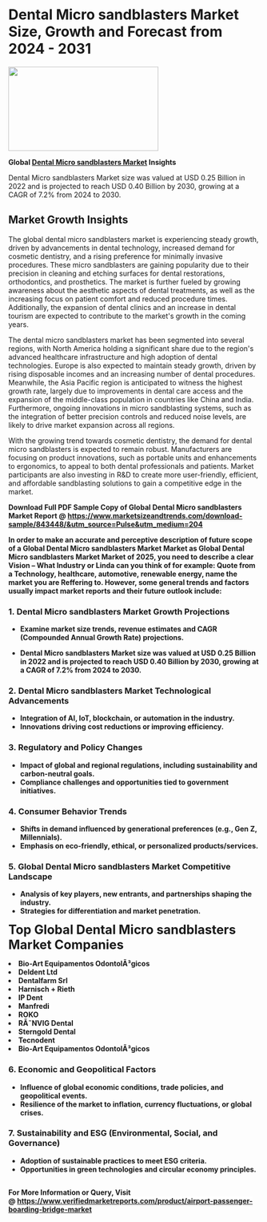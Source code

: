 <H1>Dental Micro sandblasters Market Size, Growth and Forecast from 2024 - 2031</H1><img class="aligncenter size-medium wp-image-584254" src="https://thirdeyenews.in/wp-content/uploads/2024/09/Global-Market-Research-300x168.jpeg" alt="" width="300" height="168" /><p><strong>Global&nbsp;<a href="https://www.marketsizeandtrends.com/download-sample/843448/&amp;utm_source=Pulse&amp;utm_medium=204">Dental Micro sandblasters Market</a> Insights</strong></p><p>Dental Micro sandblasters Market size was valued at USD 0.25 Billion in 2022 and is projected to reach USD 0.40 Billion by 2030, growing at a CAGR of 7.2% from 2024 to 2030.</p><p><h2>Market Growth Insights</h2> <p>The global dental micro sandblasters market is experiencing steady growth, driven by advancements in dental technology, increased demand for cosmetic dentistry, and a rising preference for minimally invasive procedures. These micro sandblasters are gaining popularity due to their precision in cleaning and etching surfaces for dental restorations, orthodontics, and prosthetics. The market is further fueled by growing awareness about the aesthetic aspects of dental treatments, as well as the increasing focus on patient comfort and reduced procedure times. Additionally, the expansion of dental clinics and an increase in dental tourism are expected to contribute to the market's growth in the coming years.</p> <p><strong></strong></p> <p>The dental micro sandblasters market has been segmented into several regions, with North America holding a significant share due to the region's advanced healthcare infrastructure and high adoption of dental technologies. Europe is also expected to maintain steady growth, driven by rising disposable incomes and an increasing number of dental procedures. Meanwhile, the Asia Pacific region is anticipated to witness the highest growth rate, largely due to improvements in dental care access and the expansion of the middle-class population in countries like China and India. Furthermore, ongoing innovations in micro sandblasting systems, such as the integration of better precision controls and reduced noise levels, are likely to drive market expansion across all regions. <p>With the growing trend towards cosmetic dentistry, the demand for dental micro sandblasters is expected to remain robust. Manufacturers are focusing on product innovations, such as portable units and enhancements to ergonomics, to appeal to both dental professionals and patients. Market participants are also investing in R&D to create more user-friendly, efficient, and affordable sandblasting solutions to gain a competitive edge in the market.</p> <p><strong></p><p><span class=""><strong>Download Full PDF Sample Copy of Global Dental Micro sandblasters Market Report</strong> @ <a href="https://www.marketsizeandtrends.com/download-sample/843448/&amp;utm_source=Pulse&amp;utm_medium=204" target="_blank">https://www.marketsizeandtrends.com/download-sample/843448/&amp;utm_source=Pulse&amp;utm_medium=204</a></span></p><p>In order to make an accurate and perceptive description of future scope of a Global&nbsp;Dental Micro sandblasters Market Market as Global&nbsp;Dental Micro sandblasters Market Market of 2025, you need to describe a clear Vision &ndash; What Industry or Linda can you think of for example: Quote from a Technology, healthcare, automotive, renewable energy, name the market you are Reffering to. However, some general trends and factors usually impact market reports and their future outlook include:</p><h3>1.&nbsp;<strong>Dental Micro sandblasters Market Growth Projections</strong></h3><ul><li>Examine market size trends, revenue estimates and CAGR (Compounded Annual Growth Rate) projections.</li><li><p>Dental Micro sandblasters Market size was valued at USD 0.25 Billion in 2022 and is projected to reach USD 0.40 Billion by 2030, growing at a CAGR of 7.2% from 2024 to 2030.</p></li></ul><h3>2.&nbsp;<strong>Dental Micro sandblasters Market Technological Advancements</strong></h3><ul><li>Integration of AI, IoT, blockchain, or automation in the industry.</li><li>Innovations driving cost reductions or improving efficiency.</li></ul><h3>3.&nbsp;<strong>Regulatory and Policy Changes</strong></h3><ul><li>Impact of global and regional regulations, including sustainability and carbon-neutral goals.</li><li>Compliance challenges and opportunities tied to government initiatives.</li></ul><h3>4.&nbsp;<strong>Consumer Behavior Trends</strong></h3><ul><li>Shifts in demand influenced by generational preferences (e.g., Gen Z, Millennials).</li><li>Emphasis on eco-friendly, ethical, or personalized products/services.</li></ul><h3>5.&nbsp;<strong>Global Dental Micro sandblasters Market Competitive Landscape</strong></h3><ul><li>Analysis of key players, new entrants, and partnerships shaping the industry.</li><li>Strategies for differentiation and market penetration.</li></ul><p data-pm-slice="1 1 []"><span style="color: inherit; font-family: inherit; font-size: 25px;">Top Global Dental Micro sandblasters Market Companies</span></p><div class="" data-test-id=""><p><li>Bio-Art Equipamentos OdontolÃ³gicos</li><li> Deldent Ltd</li><li> Dentalfarm Srl</li><li> Harnisch + Rieth</li><li> IP Dent</li><li> Manfredi</li><li> ROKO</li><li> RÃ˜NVIG Dental</li><li> Sterngold Dental</li><li> Tecnodent</li><li> Bio-Art Equipamentos OdontolÃ³gicos</li></p></div><h3>6.&nbsp;<strong>Economic and Geopolitical Factors</strong></h3><ul><li>Influence of global economic conditions, trade policies, and geopolitical events.</li><li>Resilience of the market to inflation, currency fluctuations, or global crises.</li></ul><h3>7.&nbsp;<strong>Sustainability and ESG (Environmental, Social, and Governance)</strong></h3><ul><li>Adoption of sustainable practices to meet ESG criteria.</li><li>Opportunities in green technologies and circular economy principles.</li></ul><h2><strong style="font-size: 14px;">For More Information or Query, Visit @&nbsp;</strong><a style="background-color: #ffffff; font-size: 14px;" href="https://www.marketsizeandtrends.com/report/dental-micro-sandblasters-market/" target="_blank">https://www.verifiedmarketreports.com/product/airport-passenger-boarding-bridge-market</a></h2>
